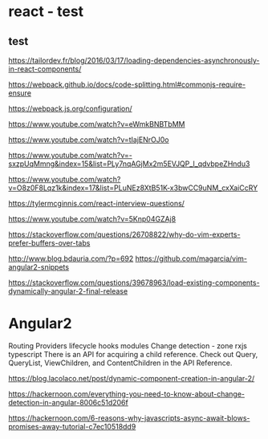 # react - test
## test

https://tailordev.fr/blog/2016/03/17/loading-dependencies-asynchronously-in-react-components/

https://webpack.github.io/docs/code-splitting.html#commonjs-require-ensure

https://webpack.js.org/configuration/

https://www.youtube.com/watch?v=eWmkBNBTbMM

https://www.youtube.com/watch?v=tIajENrOJ0o

https://www.youtube.com/watch?v=-sxzpUqMmng&index=15&list=PLy7nqAGjMx2m5EVJQP_l_qdvbpeZHndu3

https://www.youtube.com/watch?v=O8z0F8Lqz1k&index=17&list=PLuNEz8XtB51K-x3bwCC9uNM_cxXaiCcRY

https://tylermcginnis.com/react-interview-questions/

https://www.youtube.com/watch?v=5Knp04GZAj8






https://stackoverflow.com/questions/26708822/why-do-vim-experts-prefer-buffers-over-tabs


http://www.blog.bdauria.com/?p=692
https://github.com/magarcia/vim-angular2-snippets

https://stackoverflow.com/questions/39678963/load-existing-components-dynamically-angular-2-final-release

Angular2
===========
Routing
Providers
lifecycle hooks
modules
Change detection - zone
rxjs
typescript
There is an API for acquiring a child reference. Check out Query, QueryList, ViewChildren, and ContentChildren in the API Reference.

https://blog.lacolaco.net/post/dynamic-component-creation-in-angular-2/

https://hackernoon.com/everything-you-need-to-know-about-change-detection-in-angular-8006c51d206f

https://hackernoon.com/6-reasons-why-javascripts-async-await-blows-promises-away-tutorial-c7ec10518dd9




